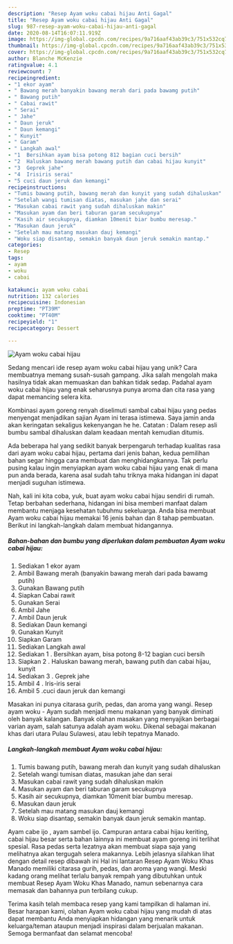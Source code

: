 ```yaml
---
description: "Resep Ayam woku cabai hijau Anti Gagal"
title: "Resep Ayam woku cabai hijau Anti Gagal"
slug: 987-resep-ayam-woku-cabai-hijau-anti-gagal
date: 2020-08-14T16:07:11.919Z
image: https://img-global.cpcdn.com/recipes/9a716aaf43ab39c3/751x532cq70/ayam-woku-cabai-hijau-foto-resep-utama.jpg
thumbnail: https://img-global.cpcdn.com/recipes/9a716aaf43ab39c3/751x532cq70/ayam-woku-cabai-hijau-foto-resep-utama.jpg
cover: https://img-global.cpcdn.com/recipes/9a716aaf43ab39c3/751x532cq70/ayam-woku-cabai-hijau-foto-resep-utama.jpg
author: Blanche McKenzie
ratingvalue: 4.1
reviewcount: 7
recipeingredient:
- "1 ekor ayam"
- " Bawang merah banyakin bawang merah dari pada bawamg putih"
- " Bawang putih"
- " Cabai rawit"
- " Serai"
- " Jahe"
- " Daun jeruk"
- " Daun kemangi"
- " Kunyit"
- " Garam"
- " Langkah awal"
- "1  Bersihkan ayam bisa potong 812 bagian cuci bersih"
- "2  Haluskan bawang merah bawang putih dan cabai hijau kunyit"
- "3  Geprek jahe"
- "4  Irisiris serai"
- "5 cuci daun jeruk dan kemangi"
recipeinstructions:
- "Tumis bawang putih, bawang merah dan kunyit yang sudah dihaluskan"
- "Setelah wangi tumisan diatas, masukan jahe dan serai"
- "Masukan cabai rawit yang sudah dihaluskan makin"
- "Masukan ayam dan beri taburan garam secukupnya"
- "Kasih air secukupnya, diamkan 10menit biar bumbu meresap."
- "Masukan daun jeruk"
- "Setelah mau matang masukan dauj kemangi"
- "Woku siap disantap, semakin banyak daun jeruk semakin mantap."
categories:
- Resep
tags:
- ayam
- woku
- cabai

katakunci: ayam woku cabai 
nutrition: 132 calories
recipecuisine: Indonesian
preptime: "PT39M"
cooktime: "PT40M"
recipeyield: "1"
recipecategory: Dessert

---
```



![Ayam woku cabai hijau](https://img-global.cpcdn.com/recipes/9a716aaf43ab39c3/751x532cq70/ayam-woku-cabai-hijau-foto-resep-utama.jpg)

Sedang mencari ide resep ayam woku cabai hijau yang unik? Cara membuatnya memang susah-susah gampang. Jika salah mengolah maka hasilnya tidak akan memuaskan dan bahkan tidak sedap. Padahal ayam woku cabai hijau yang enak seharusnya punya aroma dan cita rasa yang dapat memancing selera kita.

Kombinasi ayam goreng renyah diselimuti sambal cabai hijau yang pedas menyengat menjadikan sajian Ayam ini terasa istimewa. Saya jamin anda akan keringatan sekaligus kekenyangan he he. Catatan : Dalam resep asli bumbu sambal dihaluskan dalam keadaan mentah kemudian ditumis.

Ada beberapa hal yang sedikit banyak berpengaruh terhadap kualitas rasa dari ayam woku cabai hijau, pertama dari jenis bahan, kedua pemilihan bahan segar hingga cara membuat dan menghidangkannya. Tak perlu pusing kalau ingin menyiapkan ayam woku cabai hijau yang enak di mana pun anda berada, karena asal sudah tahu triknya maka hidangan ini dapat menjadi suguhan istimewa.


Nah, kali ini kita coba, yuk, buat ayam woku cabai hijau sendiri di rumah. Tetap berbahan sederhana, hidangan ini bisa memberi manfaat dalam membantu menjaga kesehatan tubuhmu sekeluarga. Anda bisa membuat Ayam woku cabai hijau memakai 16 jenis bahan dan 8 tahap pembuatan. Berikut ini langkah-langkah dalam membuat hidangannya.

<!--inarticleads1-->

##### Bahan-bahan dan bumbu yang diperlukan dalam pembuatan Ayam woku cabai hijau:

1. Sediakan 1 ekor ayam
1. Ambil  Bawang merah (banyakin bawang merah dari pada bawamg putih)
1. Gunakan  Bawang putih
1. Siapkan  Cabai rawit
1. Gunakan  Serai
1. Ambil  Jahe
1. Ambil  Daun jeruk
1. Sediakan  Daun kemangi
1. Gunakan  Kunyit
1. Siapkan  Garam
1. Sediakan  Langkah awal
1. Sediakan 1 . Bersihkan ayam, bisa potong 8-12 bagian cuci bersih
1. Siapkan 2 . Haluskan bawang merah, bawang putih dan cabai hijau, kunyit
1. Sediakan 3 . Geprek jahe
1. Ambil 4 . Iris-iris serai
1. Ambil 5 .cuci daun jeruk dan kemangi


Masakan ini punya citarasa gurih, pedas, dan aroma yang wangi. Resep ayam woku - Ayam sudah menjadi menu makanan yang banyak diminati oleh banyak kalangan. Banyak olahan masakan yang menyajikan berbagai varian ayam, salah satunya adalah ayam woku. Dikenal sebagai makanan khas dari utara Pulau Sulawesi, atau lebih tepatnya Manado. 

<!--inarticleads2-->

##### Langkah-langkah membuat Ayam woku cabai hijau:

1. Tumis bawang putih, bawang merah dan kunyit yang sudah dihaluskan
1. Setelah wangi tumisan diatas, masukan jahe dan serai
1. Masukan cabai rawit yang sudah dihaluskan makin
1. Masukan ayam dan beri taburan garam secukupnya
1. Kasih air secukupnya, diamkan 10menit biar bumbu meresap.
1. Masukan daun jeruk
1. Setelah mau matang masukan dauj kemangi
1. Woku siap disantap, semakin banyak daun jeruk semakin mantap.


Ayam cabe ijo , ayam sambel ijo. Campuran antara cabai hijau keriting, cabai hijau besar serta bahan lainnya ini membuat ayam goreng ini terlihat spesial. Rasa pedas serta lezatnya akan membuat siapa saja yang melihatnya akan tergugah selera makannya. Lebih jelasnya silahkan lihat dengan detail resep dibawah ini  Hal ini lantaran Resep Ayam Woku Khas Manado memiliki citarasa gurih, pedas, dan aroma yang wangi. Meski kadang orang melihat terlalu banyak rempah yang dibutuhkan untuk membuat Resep Ayam Woku Khas Manado, namun sebenarnya cara memasak dan bahannya pun terbilang cukup. 

Terima kasih telah membaca resep yang kami tampilkan di halaman ini. Besar harapan kami, olahan Ayam woku cabai hijau yang mudah di atas dapat membantu Anda menyiapkan hidangan yang menarik untuk keluarga/teman ataupun menjadi inspirasi dalam berjualan makanan. Semoga bermanfaat dan selamat mencoba!
